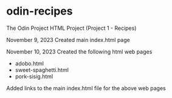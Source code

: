 # odin-recipes
The Odin Project HTML Project (Project 1 - Recipes)

November 9, 2023
Created main index.html page

November 10, 2023
Created the following html web pages
 - adobo.html
 - sweet-spaghetti.html
 - pork-sisig.html

 Added links to the main index.html file for the above web pages
